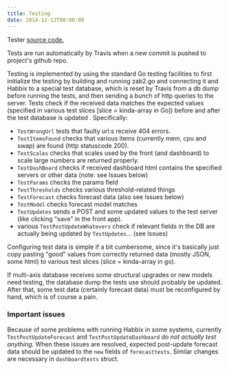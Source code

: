 ```yaml
---
title: Testing
date: 2014-12-12T00:00:00
---
```

Tester [source code.](https://github.com/Multi-Axis/multi-axis-graphs/blob/master/zab2_integration_test.go)

Tests are run automatically by Travis when a new commit is pushed to project's github repo.

Testing is implemented by using the standard Go testing facilities to first initialize the testing by building and running zab2.go and connecting it and Habbix to a special test database, which is reset by Travis from a db dump before running the tests, and then sending a bunch of http queries to the server. Tests check if the received data matches the expected values (specified in various test slices [slice = kinda-array in Go]) before and after the test database is updated . Specifically:

* `TestWrongUrl` tests that faulty url:s receive 404 errors.
* `TestItemsFound` checks that various items (currently mem, cpu and swap) are found (http statuscode 200).
* `TestScales` checks that scales used by the front (and dashboard) to scale large numbers are returned properly.
* `TestDashBoard` checks if received dashboard html contains the specified servers or other data (note: see Issues below)
* `TestParams` checks the params field
* `TestThresholds` checks various threshold-related things
* `TestForecast` checks forecast data (also see Issues below)
* `TestModel` checks forecast model matches
* `TestUpdates` sends a POST and some updated values to the test server (like clicking "save" in the front app).
*  various `TestPostUpdateWhatevers` check if relevant fields in the DB are actually being updated by `TestUpdates`... (see Issues)

Configuring test data is simple if a bit cumbersome, since it's basically just copy pasting "good" values from correctly returned data (mostly JSON, some html) to various test slices (slice = kinda-array in go).

If multi-axis database receives some structural upgrades or new models need testing, the database dump the tests use should probably be updated. After that, some test data (certainly forecast data) must be reconfigured by hand, which is of course a pain.

### Important issues

Because of some problems with running Habbix in some systems, currently `TestPostUpdateForecast` and `TestPostUpdateDashboard` *do not actually test anything*. When these issues are resolved, expected post-update forecast data should be updated to the `new` fields of `forecasttests`. Similar changes are necessary in `dashboardtests` struct.
